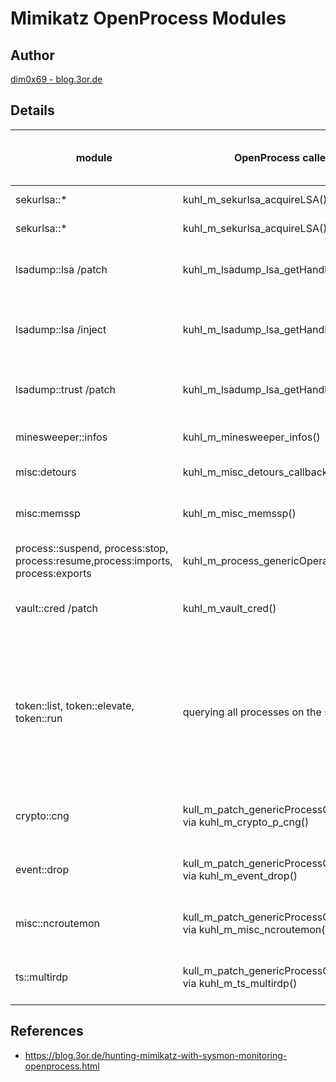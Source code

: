 # Mimikatz OpenProcess Modules

## Author

[dim0x69 - blog.3or.de](https://blog.3or.de/hunting-mimikatz-with-sysmon-monitoring-openprocess.html)

## Details

| module | OpenProcess caller function | destination process / destination service | ACCESS\_MASK | ACCESS\_MASK translated | comment |
|---------|---------|---------|---------|---------|---------|
| sekurlsa::* | kuhl\_m\_sekurlsa\_acquireLSA() | lsass.exe | PROCESS\_VM\_READ \| PROCESS\_QUERY\_INFORMATION | 0x1410 | for Windows Version < 5 |
| sekurlsa::* | kuhl\_m\_sekurlsa\_acquireLSA() | lsass.exe | PROCESS\_VM\_READ \| PROCESS\_QUERY\_LIMITED\_INFORMATION | 0x1010 | for Windows Version >= 6 |
| lsadump::lsa /patch | kuhl\_m\_lsadump\_lsa\_getHandle() | SamSs | PROCESS\_VM\_READ \| PROCESS\_VM_WRITE \| PROCESS\_VM\_OPERATION \| PROCESS\_QUERY\_INFORMATION | 0x1438 |
| lsadump::lsa /inject | kuhl\_m\_lsadump\_lsa\_getHandle() | SamSs | PROCESS\_VM\_READ \| PROCESS\_VM\_WRITE  \| PROCESS\_VM\_OPERATION \| PROCESS\_QUERY\_INFORMATION \| PROCESS\_CREATE\_THREAD | 0x143a |
| lsadump::trust /patch | kuhl_m_lsadump_lsa_getHandle() | SamSs | PROCESS_VM_READ \| PROCESS\_VM\_WRITE \| PROCESS\_VM\_OPERATION \| PROCESS\_QUERY\_INFORMATION| 0x1438 |
| minesweeper::infos | kuhl\_m\_minesweeper\_infos() | minesweeper.exe | PROCESS\_VM\_READ \| PROCESS\_VM\_OPERATION \| PROCESS\_QUERY\_INFORMATION | 0x1418 |
| misc:detours | kuhl\_m\_misc\_detours\_callback\_process() | * |GENERIC\_READ | |omitted because of the very generic ACCESS_MASK |
| misc:memssp |  kuhl\_m\_misc\_memssp() | lsass.exe | PROCESS\_VM\_READ \| PROCESS\_VM\_WRITE \| PROCESS\_VM\_OPERATION \| PROCESS\_QUERY\_INFORMATION | 0x1438 |
| process::suspend, process:stop, process:resume,process:imports, process:exports |kuhl\_m\_process\_genericOperation()|||| omitted because of the very generic ACCESS_MASKs|
| vault::cred /patch|  kuhl\_m\_vault\_cred() | SamSs | PROCESS\_VM\_READ \| PROCESS\_VM\_WRITE \| PROCESS\_VM\_OPERATION \| PROCESS\_QUERY\_INFORMATION | 0x1438 | |
| token::list, token::elevate, token::run | querying all processes on the system |*||first 0x1400 then 0x40| all three commands result in a call to kull\_m\_token\_getTokens() which first iterates over **all** processes and threads with OpenProcess(PROCESS\_QUERY\_INFORMATION (0x1400)) (kull\_m\_token\_getTokens\_process\_callback()) and then again to get the tokens OpenProcess(PROCESS\_DUP\_HANDLE (0x40)) (in kull\_m\_handle\_getHandlesOfType_callback()) to duplicate the Tokens. This results in many thousand (!) Events with ID 10 (!)|
| crypto::cng | kull\_m\_patch\_genericProcessOrServiceFromBuild() via  kuhl\_m\_crypto\_p\_cng() |KeyIso | PROCESS\_VM\_READ \| PROCESS\_VM\_WRITE \| PROCESS\_VM\_OPERATION \| PROCESS\_QUERY\_INFORMATION | 0x1438 | |
| event::drop | kull\_m\_patch\_genericProcessOrServiceFromBuild() via  kuhl\_m\_event\_drop() | EventLog | PROCESS\_VM\_READ \| PROCESS\_VM\_WRITE \| PROCESS\_VM\_OPERATION \| PROCESS\_QUERY\_INFORMATION | 0x1438 | ** this event does not get logged! :O mimikatz seems to be fast enough to apply the patch before the event gets logged!**|
| misc::ncroutemon | kull\_m\_patch\_genericProcessOrServiceFromBuild() via  kuhl\_m\_misc\_ncroutemon() | dsNcService| PROCESS\_VM\_READ \| PROCESS\_VM\_WRITE \| PROCESS\_VM\_OPERATION \| PROCESS\_QUERY\_INFORMATION | 0x1438 | |
| ts::multirdp| kull\_m\_patch\_genericProcessOrServiceFromBuild() via  kuhl\_m\_ts\_multirdp() | TermService | PROCESS\_VM\_READ \| PROCESS\_VM\_WRITE \| PROCESS\_VM\_OPERATION \| PROCESS\_QUERY\_INFORMATION | 0x1438 |

## References

* https://blog.3or.de/hunting-mimikatz-with-sysmon-monitoring-openprocess.html
